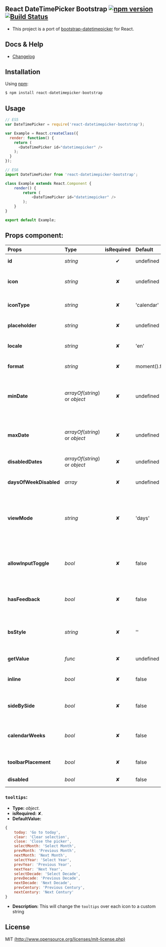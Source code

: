 ## React DateTimePicker Bootstrap [![npm version](https://badge.fury.io/js/react-datetimepicker-bootstrap.svg)](https://badge.fury.io/js/react-datetimepicker-bootstrap) [![Build Status](https://travis-ci.org/iMasterAle/react-datetimepicker-bootstrap.svg)](https://travis-ci.org/iMasterAle/react-datetimepicker-bootstrap)

- This project is a port of  [bootstrap-datetimepicker](https://eonasdan.github.io/bootstrap-datetimepicker/) for React.

## Docs & Help

- [Changelog](/CHANGELOG.md)

## Installation

Using [npm](https://npmjs.com):

```js
$ npm install react-datetimepicker-bootstrap
```

## Usage

```js
// ES5
var DateTimePicker = require('react-datetimepicker-bootstrap');

var Example = React.createClass({
  render: function() {
    return (
      <DateTimePicker id="datetimepicker" />
    );
  }
});

// ES6
import DateTimePicker from 'react-datetimepicker-bootstrap';

class Example extends React.Component {
    render() {
        return (
            <DateTimePicker id="datetimepicker" />
        );
    }
}

export default Example;
```

## Props component:

Props | Type | isRequired | Default | Description
:--- | :-- | :--------: | :----- | :---------
__id__ | _string_ | ✔ | undefined | DateTimePicker Id
__icon__ | _string_ | ✘ | undefined | The position of the icon, accept: 'left' or 'right'
__iconType__ | _string_ | ✘ | 'calendar' | View the bootstrap [iconSet](http://getbootstrap.com/components/#glyphicons)
__placeholder__ | _string_ | ✘ | undefined | The simple placeholder input
__locale__ | _string_ | ✘ | 'en' | Translate the calendar e.g.: 'it', 'en', 'ru', ...
__format__ | _string_ | ✘ | moment().format() | Set the format date view e.g.: 'D/M/YYYY'
__minDate__ | _arrayOf_(_string_) or _object_ | ✘ | undefined | Set the minDate start in the calendar, accept: moment() or new Date()
__maxDate__ | _arrayOf_(_string_) or _object_ | ✘ | undefined | Set the maxDate start in the calendar, accept: moment() or new Date()
__disabledDates__ | _arrayOf_(_string_) or _object_ | ✘ | undefined | Disable the dates
__daysOfWeekDisabled__ | _array_ | ✘ | undefined | Disable a single day in the week, e.g.: [0,6]
__viewMode__ | _string_ | ✘ | 'days' | Set the viewMode of the calendar, accept: 'decades', 'years', 'months'
__allowInputToggle__ | _bool_ | ✘ | false | It'll show the datetimepicker on the textbox focus. If the icon is empty then it's set true
__hasFeedback__ | _bool_ | ✘ | false | It show the typical feedback bootstrap style
__bsStyle__ | _string_ | ✘ | '' | Set the validation color, accept: 'success', 'error', 'warning'
__getValue__ | _func_ | ✘ | undefined | Return the date selected
__inline__ | _bool_ | ✘ | false | View the datetimepicker without the modal view
__sideBySide__ | _bool_ | ✘ | false | View the datetimepicker without the icon date/time
__calendarWeeks__ | _bool_ | ✘ | false | It shows the week of the year to the left of first day of the week
__toolbarPlacement__ | _bool_ | ✘ | false | It changes the placement of the icon toolbar
**disabled** | _bool_ | ✘ | false | It disabled the input field.

### `tooltips`:
- __Type:__ _object_.
- __isRequired:__ ✘.
- __DefaultValue:__
```js
{
    today: 'Go to today',
    clear: 'Clear selection',
    close: 'Close the picker',
    selectMonth: 'Select Month',
    prevMonth: 'Previous Month',
    nextMonth: 'Next Month',
    selectYear: 'Select Year',
    prevYear: 'Previous Year',
    nextYear: 'Next Year',
    selectDecade: 'Select Decade',
    prevDecade: 'Previous Decade',
    nextDecade: 'Next Decade',
    prevCentury: 'Previous Century',
    nextCentury: 'Next Century'
}
```
- __Description:__ This will change the `tooltips` over each icon to a custom string
## License
MIT [(http://www.opensource.org/licenses/mit-license.php)](http://www.opensource.org/licenses/mit-license.php)
